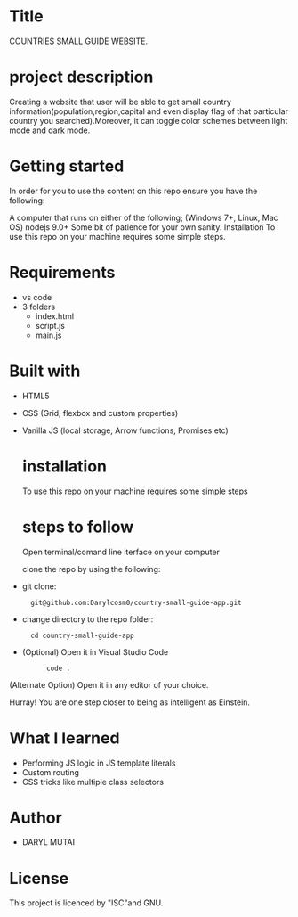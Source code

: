 # Title
COUNTRIES SMALL GUIDE  WEBSITE.
 

# project description
Creating a website that user will be able to get small country information(population,region,capital and even display flag of that particular country you searched).Moreover, it can toggle color schemes between light mode and dark mode.
# Getting started
In order for you to use the content on this repo ensure you have the following:

A computer that runs on either of the following; (Windows 7+, Linux, Mac OS) nodejs 9.0+ Some bit of patience for your own sanity. Installation To use this repo on your machine requires some simple steps.

# Requirements
- vs code
- 3 folders
    - index.html
    - script.js
    - main.js
# Built with
- HTML5
- CSS (Grid, flexbox and custom properties)
- Vanilla JS (local storage, Arrow functions, Promises etc)
  

    # installation
    To use this repo on your machine requires some simple steps

    # steps to follow
    Open terminal/comand line iterface on your computer

    clone the repo by using the following:

- git clone:

        git@github.com:Darylcosm0/country-small-guide-app.git

- change directory to the repo folder:

        cd country-small-guide-app

- (Optional) Open it in Visual Studio Code

            code .

(Alternate Option) Open it in any editor of your choice.

Hurray! You are one step closer to being as intelligent as Einstein.

# What I learned
- Performing JS logic in JS template literals
- Custom routing
- CSS tricks like multiple class selectors


# Author
- DARYL MUTAI

# License
This project is licenced by "ISC"and GNU.


